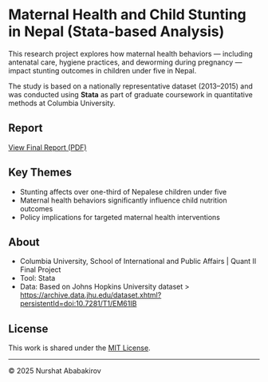 # Maternal Health and Child Stunting in Nepal (Stata-based Analysis)

This research project explores how maternal health behaviors — including antenatal care, hygiene practices, and deworming during pregnancy — impact stunting outcomes in children under five in Nepal.

The study is based on a nationally representative dataset (2013–2015) and was conducted using **Stata** as part of graduate coursework in quantitative methods at Columbia University.

## Report

[View Final Report (PDF)](./Final%20Report_Mother_Health_Child_Stunting.pdf)

## Key Themes

- Stunting affects over one-third of Nepalese children under five
- Maternal health behaviors significantly influence child nutrition outcomes
- Policy implications for targeted maternal health interventions

## About

-  Columbia University, School of International and Public Affairs | Quant II Final Project
-  Tool: Stata
-  Data: Based on Johns Hopkins University dataset > https://archive.data.jhu.edu/dataset.xhtml?persistentId=doi:10.7281/T1/EM61IB

## License

This work is shared under the [MIT License](./LICENSE).

---

© 2025 Nurshat Ababakirov
